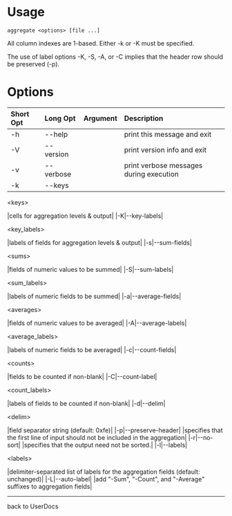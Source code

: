 # Usage #

`aggregate <options> [file ...]`

All column indexes are 1-based.  Either -k or -K must be specified.

The use of label options -K, -S, -A, or -C implies that the header row should
be preserved (-p).

# Options #
|**Short Opt**|**Long Opt**|**Argument**|**Description**|
|:------------|:-----------|:-----------|:--------------|
|-h|--help|  |print this message and exit|
|-V|--version|  |print version info and exit|
|-v|--verbose|  |print verbose messages during execution|
|-k|--keys|

&lt;keys&gt;

 |cells for aggregation levels & output|
|-K|--key-labels|

<key\_labels>

 |labels of fields for aggregation levels & output|
|-s|--sum-fields|

&lt;sums&gt;

 |fields of numeric values to be summed|
|-S|--sum-labels|

<sum\_labels>

 |labels of numeric fields to be summed|
|-a|--average-fields|

&lt;averages&gt;

 |fields of numeric values to be averaged|
|-A|--average-labels|

<average\_labels>

 |labels of numeric fields to be averaged|
|-c|--count-fields|

&lt;counts&gt;

 |fields to be counted if non-blank|
|-C|--count-label|

<count\_labels>

 |labels of fields to be counted if non-blank|
|-d|--delim|

&lt;delim&gt;

 |field separator string (default: 0xfe)|
|-p|--preserve-header|  |specifies that the first line of input should not be included in the aggregation|
|-r|--no-sort|  |specifies that the output need not be sorted.|
|-l|--labels|

&lt;labels&gt;

 |delimiter-separated list of labels for the aggregation fields (default: unchanged)|
|-L|--auto-label|  |add \"-Sum\", \"-Count\", and \"-Average\" suffixes to aggregation fields|


---

back to UserDocs